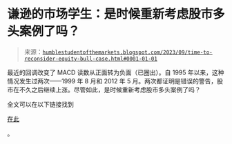 <!--yml

分类：未分类

日期：2024-05-18 01:24:49

-->

# 谦逊的市场学生：是时候重新考虑股市多头案例了吗？

> 来源：[`humblestudentofthemarkets.blogspot.com/2023/09/time-to-reconsider-equity-bull-case.html#0001-01-01`](https://humblestudentofthemarkets.blogspot.com/2023/09/time-to-reconsider-equity-bull-case.html#0001-01-01)

最近的回调改变了 MACD 读数从正面转为负面（已圈出）。自 1995 年以来，这种情况发生过两次——1999 年 8 月和 2012 年 5 月。两次都证明是错误的警告，股市在不久之后继续上涨。尽管如此，是时候重新考虑股市多头案例了吗？

全文可以在以下链接找到

[在此](https://humblestudentofthemarkets.com/2023/09/30/time-to-reconsider-the-equity-bull-case/)

。
